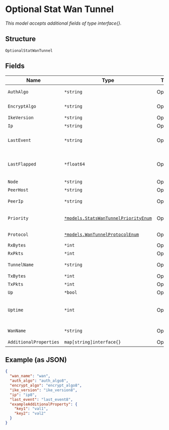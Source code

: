 
# Optional Stat Wan Tunnel

*This model accepts additional fields of type interface{}.*

## Structure

`OptionalStatWanTunnel`

## Fields

| Name | Type | Tags | Description |
|  --- | --- | --- | --- |
| `AuthAlgo` | `*string` | Optional | Authentication algorithm |
| `EncryptAlgo` | `*string` | Optional | Encryption algorithm |
| `IkeVersion` | `*string` | Optional | IKE version |
| `Ip` | `*string` | Optional | IPaddress |
| `LastEvent` | `*string` | Optional | Reason of why the tunnel is down |
| `LastFlapped` | `*float64` | Optional | Indicates when the port was last flapped |
| `Node` | `*string` | Optional | Node0/node1 |
| `PeerHost` | `*string` | Optional | Peer host |
| `PeerIp` | `*string` | Optional | Peer ip address |
| `Priority` | [`*models.StatsWanTunnelPriorityEnum`](../../doc/models/stats-wan-tunnel-priority-enum.md) | Optional | enum: `primary`, `secondary` |
| `Protocol` | [`*models.WanTunnelProtocolEnum`](../../doc/models/wan-tunnel-protocol-enum.md) | Optional | enum: `gre`, `ipsec` |
| `RxBytes` | `*int` | Optional | - |
| `RxPkts` | `*int` | Optional | - |
| `TunnelName` | `*string` | Optional | Mist Tunnel Name |
| `TxBytes` | `*int` | Optional | - |
| `TxPkts` | `*int` | Optional | - |
| `Up` | `*bool` | Optional | - |
| `Uptime` | `*int` | Optional | Duration from first (or last) SA was established |
| `WanName` | `*string` | Optional | WAN interface name |
| `AdditionalProperties` | `map[string]interface{}` | Optional | - |

## Example (as JSON)

```json
{
  "wan_name": "wan",
  "auth_algo": "auth_algo8",
  "encrypt_algo": "encrypt_algo8",
  "ike_version": "ike_version8",
  "ip": "ip8",
  "last_event": "last_event8",
  "exampleAdditionalProperty": {
    "key1": "val1",
    "key2": "val2"
  }
}
```


